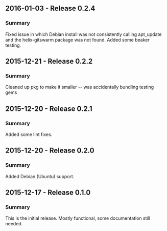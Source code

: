 ## 2016-01-03 - Release 0.2.4
### Summary
Fixed issue in which Debian install was not consistently calling apt_update and the helix-gitswarm
package was not found. Added some beaker testing.

## 2015-12-21 - Release 0.2.2
### Summary
Cleaned up pkg to make it smaller -- was accidentally bundling testing gems

## 2015-12-20 - Release 0.2.1
### Summary
Added some lint fixes.

## 2015-12-20 - Release 0.2.0
### Summary
Added Debian (Ubuntu) support.

## 2015-12-17 - Release 0.1.0
### Summary
This is the initial release. Mostly functional, some documentation still needed.
